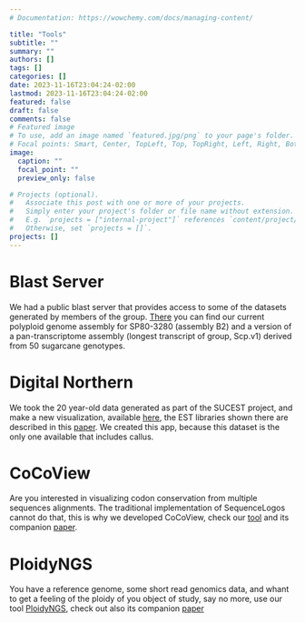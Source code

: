 ```yaml
---
# Documentation: https://wowchemy.com/docs/managing-content/

title: "Tools"
subtitle: ""
summary: ""
authors: []
tags: []
categories: []
date: 2023-11-16T23:04:24-02:00
lastmod: 2023-11-16T23:04:24-02:00
featured: false
draft: false
comments: false  
# Featured image
# To use, add an image named `featured.jpg/png` to your page's folder.
# Focal points: Smart, Center, TopLeft, Top, TopRight, Left, Right, BottomLeft, Bottom, BottomRight.
image:
  caption: ""
  focal_point: ""
  preview_only: false

# Projects (optional).
#   Associate this post with one or more of your projects.
#   Simply enter your project's folder or file name without extension.
#   E.g. `projects = ["internal-project"]` references `content/project/deep-learning/index.md`.
#   Otherwise, set `projects = []`.
projects: []
---
```


# Blast Server

We had a public blast server that provides access to some of the datasets generated by members of the group. [There](http://labbces.cena.usp.br:4567/) you can find our current polyploid genome assembly for SP80-3280 (assembly B2) and a version of a pan-transcriptome assembly (longest transcript of group, Scp.v1) derived from 50 sugarcane genotypes.

# Digital Northern

We took the 20 year-old data generated as part of the SUCEST project, and make a new visualization, available [here](https://bces.shinyapps.io/ESTs_App/), the EST libraries shown there are described in this [paper](https://pubmed.ncbi.nlm.nih.gov/14613979/). We created this app, because this dataset is the only one available that includes callus.

# CoCoView

Are you interested in visualizing codon conservation from multiple sequences alignments. The traditional implementation of SequenceLogos cannot do that, this is why we developed CoCoView, check our [tool](https://github.com/labbces/CoCoView) and its companion [paper](https://pubmed.ncbi.nlm.nih.gov/35990812/).

# PloidyNGS

You have a reference genome, some short read genomics data, and whant to get a feeling of the ploidy of you object of study, say no more, use our tool [PloidyNGS](https://github.com/diriano/ploidyNGS), check out also its companion [paper](https://pubmed.ncbi.nlm.nih.gov/28383704/)
